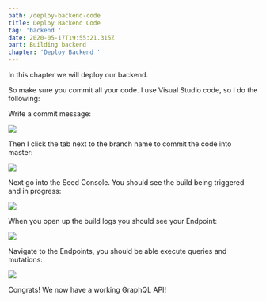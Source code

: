 ```yaml
---
path: /deploy-backend-code
title: Deploy Backend Code
tag: 'backend '
date: 2020-05-17T19:55:21.315Z
part: Building backend
chapter: 'Deploy Backend '
---
```

In this chapter we will deploy our backend.

So make sure you commit all your code. I use Visual Studio code, so I do the following:

Write a commit message: 

![](/uploads/screenshot-2020-05-17-at-21.57.43.png)

Then I click the tab next to the branch name to commit the code into master:

![](/uploads/screenshot-2020-05-17-at-21.58.50.png)

Next go into the Seed Console. You should see the build being triggered and in progress:

![](/uploads/screenshot-2020-05-17-at-22.00.19.png)

When you open up the build logs you should see your Endpoint: 

![](/uploads/screenshot-2020-05-17-at-22.01.44.png)

Navigate to the Endpoints, you should be able execute queries and mutations:

![](/uploads/screenshot-2020-05-17-at-22.03.11.png)

Congrats! We now have a working GraphQL API!